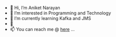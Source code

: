 - 👋 Hi, I’m Aniket Narayan
- 👀 I’m interested in Programming and Technology
- 🌱 I’m currently learning Kafka and JMS
- 💞️ 
- 📫 You can reach me @ [here](https://aniketis.online) ...


